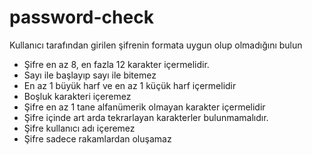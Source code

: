 # password-check

Kullanıcı tarafından girilen şifrenin formata uygun olup olmadığını bulun
- Şifre en az 8, en fazla 12 karakter içermelidir.
- Sayı ile başlayıp sayı ile bitemez
- En az 1 büyük harf ve en az 1 küçük harf içermelidir
- Boşluk karakteri içeremez
- Şifre en az 1 tane alfanümerik olmayan karakter içermelidir
- Şifre içinde art arda tekrarlayan karakterler bulunmamalıdır.
- Şifre kullanıcı adı içeremez
- Şifre sadece rakamlardan oluşamaz
